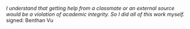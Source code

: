 *I understand that getting help from a classmate or an external source would
be a violation of academic integrity. So I did all of this work myself.*
signed: Benthan Vu
